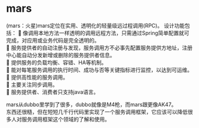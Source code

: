 mars
====
(mars：火星)mars定位在实用、透明化的轻量级远过程调用(RPC)。
设计功能包括：
  像调用本地方法一样透明的调用远程方法，只需通过Spring简单配置就可完成，对应用或业务代码是完全透明的。<br>
	服务提供者的自动注册与发现，服务调用方不必事先配置服务提供方地址，注册中心能自动分发新增或删除的服务提供者信息。<br>
	提供服务的负载均衡、容错、HA等机制。<br>
	能对每笔服务调用的执行时间、成功与否等关键指标进行监控，以达到可运维。<br>
	提供高性能的服务调用。<br>
	主要关注同步调用。<br>
	服务提供者、消费者只支持java语言。<br>

mars从dubbo里学到了很多，dubbo就像是M4枪，而mars跟更像AK47。<br>
东西还很糙，但在短短几千行代码里实现了一个服务调用框架，它应该可以降低很多人对服务调用框架这个领域的了解和使用。
